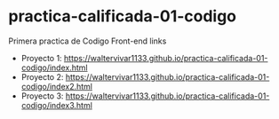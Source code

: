 # practica-calificada-01-codigo
Primera practica de Codigo Front-end
links 
  * Proyecto 1: https://waltervivar1133.github.io/practica-calificada-01-codigo/index.html
  * Proyecto 2: https://waltervivar1133.github.io/practica-calificada-01-codigo/index2.html
  * Proyecto 3: https://waltervivar1133.github.io/practica-calificada-01-codigo/index3.html 
